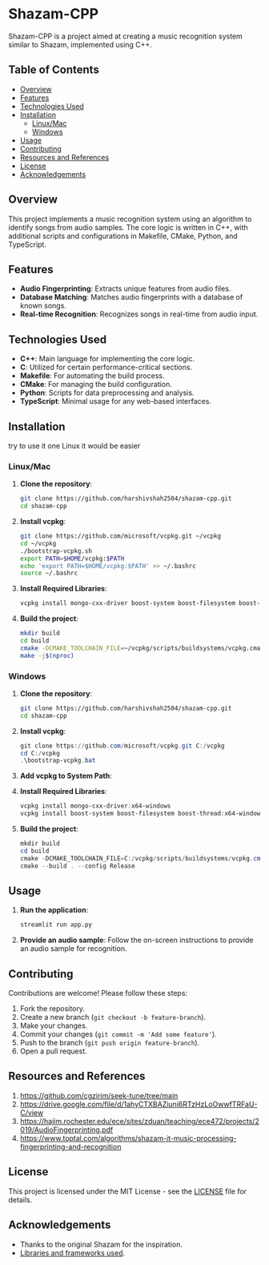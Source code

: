 # Shazam-CPP

Shazam-CPP is a project aimed at creating a music recognition system similar to Shazam, implemented using C++.

## Table of Contents
- [Overview](#overview)
- [Features](#features)
- [Technologies Used](#technologies-used)
- [Installation](#installation)
  - [Linux/Mac](#linuxmac)
  - [Windows](#windows)
- [Usage](#usage)
- [Contributing](#contributing)
- [Resources and References](#resources-and-references)
- [License](#license)
- [Acknowledgements](#acknowledgements)

## Overview

This project implements a music recognition system using an algorithm to identify songs from audio samples. The core logic is written in C++, with additional scripts and configurations in Makefile, CMake, Python, and TypeScript.

## Features

- **Audio Fingerprinting**: Extracts unique features from audio files.
- **Database Matching**: Matches audio fingerprints with a database of known songs.
- **Real-time Recognition**: Recognizes songs in real-time from audio input.

## Technologies Used

- **C++**: Main language for implementing the core logic.
- **C**: Utilized for certain performance-critical sections.
- **Makefile**: For automating the build process.
- **CMake**: For managing the build configuration.
- **Python**: Scripts for data preprocessing and analysis.
- **TypeScript**: Minimal usage for any web-based interfaces.

## Installation
try to use it one Linux it would be easier

### Linux/Mac

1. **Clone the repository**:
    ```sh
    git clone https://github.com/harshivshah2504/shazam-cpp.git
    cd shazam-cpp
    ```

2. **Install vcpkg**:
    ```sh
    git clone https://github.com/microsoft/vcpkg.git ~/vcpkg
    cd ~/vcpkg
    ./bootstrap-vcpkg.sh
    export PATH=$HOME/vcpkg:$PATH
    echo 'export PATH=$HOME/vcpkg:$PATH' >> ~/.bashrc
    source ~/.bashrc
    ```

3. **Install Required Libraries**:
    ```sh
    vcpkg install mongo-cxx-driver boost-system boost-filesystem boost-thread
    ```

4. **Build the project**:
    ```sh
    mkdir build
    cd build
    cmake -DCMAKE_TOOLCHAIN_FILE=~/vcpkg/scripts/buildsystems/vcpkg.cmake ..
    make -j$(nproc)
    ```

### Windows

1. **Clone the repository**:
    ```sh
    git clone https://github.com/harshivshah2504/shazam-cpp.git
    cd shazam-cpp
    ```

2. **Install vcpkg**:
    ```powershell
    git clone https://github.com/microsoft/vcpkg.git C:/vcpkg
    cd C:/vcpkg
    .\bootstrap-vcpkg.bat
    ```

3. **Add vcpkg to System Path**:

4. **Install Required Libraries**:
    ```powershell
    vcpkg install mongo-cxx-driver:x64-windows
    vcpkg install boost-system boost-filesystem boost-thread:x64-windows
    ```

5. **Build the project**:
    ```powershell
    mkdir build
    cd build
    cmake -DCMAKE_TOOLCHAIN_FILE=C:/vcpkg/scripts/buildsystems/vcpkg.cmake ..
    cmake --build . --config Release
    ```

## Usage

1. **Run the application**:
    ```sh
    streamlit run app.py
    ```

2. **Provide an audio sample**: Follow the on-screen instructions to provide an audio sample for recognition.

## Contributing

Contributions are welcome! Please follow these steps:

1. Fork the repository.
2. Create a new branch (`git checkout -b feature-branch`).
3. Make your changes.
4. Commit your changes (`git commit -m 'Add some feature'`).
5. Push to the branch (`git push origin feature-branch`).
6. Open a pull request.

## Resources and References
1. https://github.com/cgzirim/seek-tune/tree/main
2. https://drive.google.com/file/d/1ahyCTXBAZiuni6RTzHzLoOwwfTRFaU-C/view
3. https://hajim.rochester.edu/ece/sites/zduan/teaching/ece472/projects/2019/AudioFingerprinting.pdf
4. https://www.toptal.com/algorithms/shazam-it-music-processing-fingerprinting-and-recognition

## License

This project is licensed under the MIT License - see the [LICENSE](LICENSE) file for details.

## Acknowledgements

- Thanks to the original Shazam for the inspiration.
- [Libraries and frameworks used](#technologies-used).


